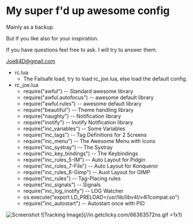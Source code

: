 My super f'd up awesome config
==============================

Mainly as a backup.
	
But if you like also for your inspiration.

If you have questions feel free to ask. I will try to answer them.

Joe84D@gmail.com



* rc.lua                          
  * The Failsafe load, try to load rc_joe.lua, else load the default config.
* rc_joe.lua
  * require("awful")				-- Standard awesome library
  * require("awful.autofocus")	-- awesome default library
  * require("awful.rules")		-- awesome default library
  * require("beautiful")  		-- Theme handling library
  * require("naughty")			-- Notification library
  * require("inotify")			-- Inotify Notification library
  * require("inc_variables")		-- Some Variables
  * require("inc_tags")           -- Tag Definitions for 2 Screens
  * require("inc_menu")           -- The Awesome Menu with Icons
  * require("inc_systray")        -- The Systray
  * require("inc_key_bindings")   -- The Keybindings
  * require("inc_rules_5-IM")     -- Auto Layout for Pidgin
  * require("inc_rules_7-File")   -- Auto Layout for Konqueror
  * require("inc_rules_8-Gimp")   -- Auot Layout for GIMP
  * require("inc_rules")          -- Tag-Placing rules
  * require("inc_signals")        -- Signals
  * require("inc_log_inotify")    -- LOG Watcher
  * os.execute("export LD_PRELOAD=/usr/lib/libv4l/v4l1compat.so")
  * require("inc_autostart")      -- Autostart once with PID
  
![Screenshot](/JoeD84/awesome/raw/master/_Screenshots/Screenshot_3.png)
![Tracking Image](//in.getclicky.com/66363572ns.gif =1x1)

